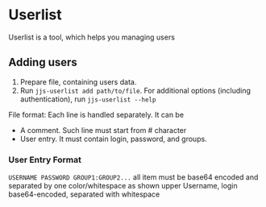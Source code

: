 # Userlist
Userlist is a tool, which helps you managing users
## Adding users
1. Prepare file, containing users data.
2. Run `jjs-userlist add path/to/file`. For additional options (including authentication), run `jjs-userlist --help`

File format:
Each line is handled separately. It can be
- A comment. Such line must start from # character
- User entry. It must contain login, password, and groups.
### User Entry Format
`USERNAME PASSWORD GROUP1:GROUP2...`
all item must be base64 encoded and separated by one color/whitespace as shown upper
Username, login base64-encoded, separated with whitespace
